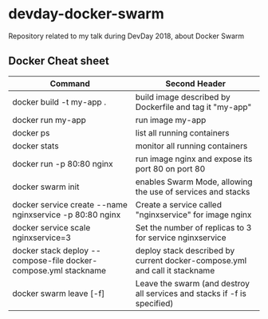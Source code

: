 # devday-docker-swarm
Repository related to my talk during DevDay 2018, about Docker Swarm

## Docker Cheat sheet
| Command  | Second Header |
| ------------- | ------------- |
| docker build -t my-app .  | build image described by Dockerfile and tag it "my-app"  |
| docker run my-app  | run image my-app  |
| docker ps | list all running containers |
| docker stats | monitor all running containers |
| docker run -p 80:80 nginx  | run image nginx and expose its port 80 on port 80  |
| docker swarm init | enables Swarm Mode, allowing the use of services and stacks
| docker service create --name nginxservice -p 80:80 nginx | Create a service called "nginxservice" for image nginx | 
| docker service scale nginxservice=3 | Set the number of replicas to 3 for service nginxservice |
| docker stack deploy --compose-file docker-compose.yml stackname | deploy stack described by current docker-compose.yml and call it stackname
| docker swarm leave [-f] | Leave the swarm (and destroy all services and stacks if -f is specified)